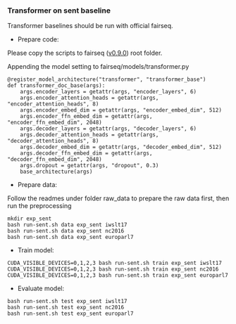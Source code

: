 ### Transformer on sent baseline

Transformer baselines should be run with official fairseq. 

* Prepare code:

Please copy the scripts to fairseq ([v0.9.0](https://github.com/pytorch/fairseq/releases/tag/v0.9.0)) root folder.

Appending the model setting to fairseq/models/transformer.py
```
@register_model_architecture("transformer", "transformer_base")
def transformer_doc_base(args):
	args.encoder_layers = getattr(args, "encoder_layers", 6)
	args.encoder_attention_heads = getattr(args, "encoder_attention_heads", 8)
	args.encoder_embed_dim = getattr(args, "encoder_embed_dim", 512)
	args.encoder_ffn_embed_dim = getattr(args, "encoder_ffn_embed_dim", 2048)
	args.decoder_layers = getattr(args, "decoder_layers", 6)
	args.decoder_attention_heads = getattr(args, "decoder_attention_heads", 8)
	args.decoder_embed_dim = getattr(args, "decoder_embed_dim", 512)
	args.decoder_ffn_embed_dim = getattr(args, "decoder_ffn_embed_dim", 2048)
	args.dropout = getattr(args, "dropout", 0.3)
	base_architecture(args)

```

* Prepare data: 

Follow the readmes under folder raw_data to prepare the raw data first, then run the preprocessing

```
mkdir exp_sent
bash run-sent.sh data exp_sent iwslt17
bash run-sent.sh data exp_sent nc2016
bash run-sent.sh data exp_sent europarl7
```

* Train model:

```
CUDA_VISIBLE_DEVICES=0,1,2,3 bash run-sent.sh train exp_sent iwslt17
CUDA_VISIBLE_DEVICES=0,1,2,3 bash run-sent.sh train exp_sent nc2016
CUDA_VISIBLE_DEVICES=0,1,2,3 bash run-sent.sh train exp_sent europarl7
```

* Evaluate model:

```
bash run-sent.sh test exp_sent iwslt17
bash run-sent.sh test exp_sent nc2016
bash run-sent.sh test exp_sent europarl7
```


